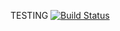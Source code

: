 TESTING
[![Build Status](https://travis-ci.org/danhklein/Mean_crud_boilerplate.svg?branch=master)](https://travis-ci.org/danhklein/Mean_crud_boilerplate)